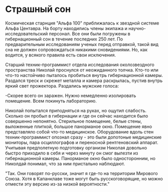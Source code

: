 # Страшный сон

Космическая старнция "Альфа 100" приближалась к звездной системе Альфа Центавра. На борту находились члены экипажа и научно-исследовательский персонал. Все они были погружены в гибернационный сон в течение последних 250 лет. По предварительным исследованиям ученых перед отправкой, такой вид сна не должен сопровождаться никакими сновидениями. Но, как водится, у всякого правила есть свои исключения.

Старший техник-программист отдела исследования околозвездного пространства Николай проснулся от неожиданного толчка. Кто-то или что-то настойчиво пыталось пробиться внутрь гибернационной камеры. Раздался треск и скрежет металла и камера раскрылась, пустив внутрь яркий свет прожектора. Раздались мужские голоса:

-Скорее всего он заражен. Нужно немедленно изолировать помещение. Всем покинуть лабораторию.

Николай попытался приподняться на руках, но ощутил слабость. Сколько он пробыл в гибернации и где он сейчас находится было совершенно непонятно. Стерильное помещение, белые стены, выложенные плиткой, большое панорманое окно. Помещение явно представляло собой что-то медицинское. Оборудование вдоль стен техник-программист опознал сразу - это были допотоные медицинские мониторы, пара осциллографов и переносной рентгеновский аппарат. Учитывая предполетную подготовку организм Николая довольно быстро приходило в себя и через минуту он смог вылезти из гибернационной камеры. Панорманое окно было односторонним, но Николдай понимал, что за ним пристально наблюдают.

"Так. Они говорят по-русски, значит я где-то на территории Мирового Союза. Хотя в Капанклаве тоже могут быть русскоговорящие, но можно отмести эту версию из-за низкой вероятности."



